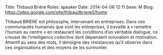 Title: Thibaud Brière
Roles: speaker
Date: 2014-04-06 12:11
Sexe: M
Blog: https://sites.google.com/site/thibaudbriere0/home

Thibaud BRIERE est philosophe, intervenant en entreprises. Dans ces communautés humaines que sont les entreprises, il travaille à « remettre l’humain au centre » en restaurant les conditions d’un véritable dialogue, ce creuset de l’intelligence collective dont dépendent innovation et motivation. Attentif au sens des mots, il témoigne des résistances qu’il observe dans ces organisations et des moyens de les surmonter.
